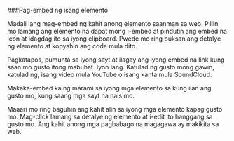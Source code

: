 ###Pag-embed ng isang elemento

Madali lang mag-embed ng kahit anong elemento saanman sa web. Piliin mo lamang ang elemento na dapat mong i-embed at pindutin ang embed na icon <i class="icon icon-share"></i> at idagdag ito sa iyong clipboard. Pwede mo ring buksan ang detalye ng elemento at kopyahin ang code mula dito.

Pagkatapos, pumunta sa iyong sayt at ilagay ang iyong embed na link kung saan mo gusto itong mabuhat. Iyon lang. Katulad ng gusto mong gawin, katulad ng, isang video mula YouTube o isang kanta mula SoundCloud.  

Makaka-embed ka ng marami sa iyong mga elemento sa kung ilan ang gusto mo, kung saang mga sayt na nais mo. 

Maaari mo ring baguhin ang kahit alin sa iyong mga elemento kapag gusto mo. Mag-click lamang sa detalye ng elemento at i-edit ito hanggang sa gusto mo. Ang kahit anong mga pagbabago na magagawa ay makikita sa web.

